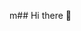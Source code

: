 m## Hi there 👋

<!--
**jee187-del/jee187-del** is a ✨ _special_ ✨ repository because its `README.md` (this file) appears on your GitHub profile.

Here are some ideas to get you started:

- 🔭 I’m currently working on ...
- 🌱 I’m currently learning ...
- 👯 I’m looking to collaborate on ...
- 🤔 I’m looking for help with ...
- 💬 Ask me about ...johnnycassh357@gmail.com


- 📫 How to reach me: ...
- 😄 Pronouns: ...johnnycassh357@gmail.com
- ⚡ Fun fact: ...johnnycassh357@gmail.com
-->
